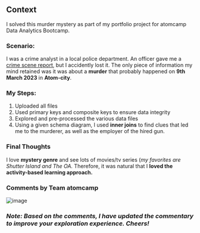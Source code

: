 ## Context
I solved this murder mystery as part of my portfolio project for atomcamp Data Analytics Bootcamp.

### Scenario:
I was a crime analyst in a local police department. An officer gave me a [crime scene report](crime_scene_report.csv), but I accidently lost it. The only piece of information my mind retained was it was about a **murder** that probably happened on **9th March 2023** in **Atom-city**. 

### My Steps:
1. Uploaded all files
2. Used primary keys and composite keys to ensure data integrity
3. Explored and pre-processed the various data files
4. Using a given schema diagram, I used **inner joins** to find clues that led me to the murderer, as well as the employer of the hired gun.

### Final Thoughts
I love **mystery genre** and see lots of movies/tv series (_my favorites are Shutter Island and The OA._ Therefore, it was natural that I **loved the activity-based learning approach.**

### Comments by Team atomcamp
![image](https://github.com/user-attachments/assets/277fd611-d4ba-4d46-9f07-6146af84f517)

### _Note: Based on the comments, I have updated the commentary to improve your exploration experience. Cheers!_
